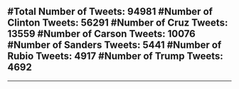 #Total Number of Tweets: 94981 
#Number of Clinton Tweets: 56291
#Number of Cruz Tweets: 13559
#Number of Carson Tweets: 10076
#Number of Sanders Tweets: 5441
#Number of Rubio Tweets: 4917
#Number of Trump Tweets: 4692
---
---

